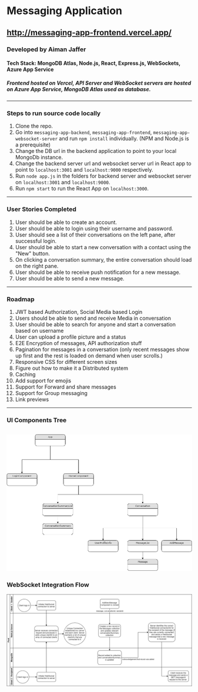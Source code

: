 # Messaging Application
## http://messaging-app-frontend.vercel.app/
### Developed by Aiman Jaffer
#### Tech Stack: MongoDB Atlas, Node.js, React, Express.js, WebSockets, Azure App Service
##### Frontend hosted on Vercel, API Server and WebSocket servers are hosted on Azure App Service, MongoDB Atlas used as database.
---
### Steps to run source code locally
1) Clone the repo.
2) Go into `messaging-app-backend`, `messaging-app-frontend`, `messaging-app-websocket-server` and run `npm install` individually. (NPM and Node.js is a prerequisite)
3) Change the DB url in the backend application to point to your local MongoDb instance.
4) Change the backend server url and websocket server url in React app to point to `localhost:3001` and `localhost:9000` respectively.
5) Run `node app.js` in the folders for backend server and websocket server on `localhost:3001` and `localhost:9000`.
5) Run `npm start` to run the React App on `localhost:3000`.
---
### User Stories Completed
1) User should be able to create an account.
2) User should be able to login using their username and password.
3) User should see a list of their conversations on the left pane, after successful login.
4) User should be able to start a new conversation with a contact using the "New" button.
5) On clicking a conversation summary, the entire conversation should load on the right pane.
6) User should be able to receive push notification for a new message.
7) User should be able to send a new message.
---
### Roadmap
1) JWT based Authorization, Social Media based Login
2) Users should be able to send and receive Media in conversation
3) User should be able to search for anyone and start a conversation based on username
4) User can upload a profile picture and a status
5) E2E Encryption of messages, API authorization stuff
6) Pagination for messages in a conversation (only recent messages show up first and the rest is loaded on demand when user scrolls.)
7) Responsive CSS for different screen sizes
8) Figure out how to make it a Distributed system
9) Caching
10) Add support for emojis
13) Support for Forward and share messages
14) Support for Group messaging
15) Link previews
---
### UI Components Tree
![UI Components Tree](/docs/UI_Components_Tree.png)
---
### WebSocket Integration Flow
![WebSocket Flow](/docs/Websockets%20Flow%20Diagram.png)

